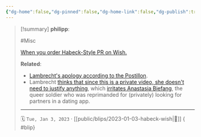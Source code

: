 ```yaml
---
{"dg-home":false,"dg-pinned":false,"dg-home-link":false,"dg-publish":true,"type":"blip","created-date":"2023-01-03T00:00:00","disabled rules":["yaml-title","yaml-title-alias","file-name-heading"],"title":"philipp @ 2023-01-03","dg-permalink":"2023/01/03/habeck-wish/","updated-date":"2025-04-30T22:27:37","dg-path":"blips/2023-01-03-habeck-wish.md","permalink":"/2023/01/03/habeck-wish/","dgPassFrontmatter":true,"created":"2023-01-03T00:00:00","updated":"2025-04-30T22:27:37"}
---
```


> [!summary] **philipp**:
>
> #Misc
>
> [When you order Habeck-Style PR on Wish.](https://twitter.com/RikeFranke/status/1609635971221409792)
>
> **Related**:
>
> - [Lambrecht's apology according to the Postillon](https://www.youtube.com/watch?v=BBklGqKJtnU).
> - Lambrecht [thinks that since this is a private video, she doesn't need to justify anything](https://www.spiegel.de/politik/deutschland/christine-lambrecht-da-ist-nichts-aufzuarbeiten-a-89d9e047-c462-462a-b3f2-e6c0de0e5f5d), which [irritates Anastasia Biefang](https://twitter.com/AnaBiefang/status/1609994405074636801?cxt=HHwWgsC4zbPY7NcsAAAA), the queer soldier who was reprimanded for (privately) looking for partners in a dating app.
> - - -
>
> 🗓️ `Tue, Jan 3, 2023` · [[public/blips/2023-01-03-habeck-wish\|🔗]]
{ #blip}


